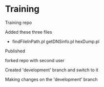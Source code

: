 Training
========

Training repo

Added these three files
 - findFileInPath.pl  getDNSinfo.pl  hexDump.pl

Published

forked repo with second user

Created 'development' branch and switch to it

Making changes on the 'development' branch

